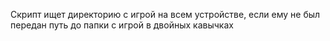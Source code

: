 Скрипт ищет директорию с игрой на всем устройстве, если ему не был передан путь до папки с игрой в двойных кавычках
